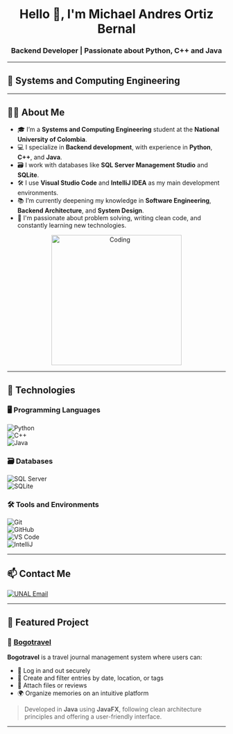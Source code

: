 <h1 align="center">Hello 👋, I'm Michael Andres Ortiz Bernal</h1>
<h3 align="center">Backend Developer | Passionate about Python, C++ and Java</h3>

---

## 🚀 Systems and Computing Engineering

---

## 🧑‍💻 About Me

- 🎓 I’m a **Systems and Computing Engineering** student at the **National University of Colombia**.  
- 💻 I specialize in **Backend development**, with experience in **Python**, **C++**, and **Java**.  
- 🗃️ I work with databases like **SQL Server Management Studio** and **SQLite**.  
- 🛠️ I use **Visual Studio Code** and **IntelliJ IDEA** as my main development environments.  
- 📚 I’m currently deepening my knowledge in **Software Engineering**, **Backend Architecture**, and **System Design**.  
- 🌱 I'm passionate about problem solving, writing clean code, and constantly learning new technologies.  

<p align="center">
  <img alt="Coding" width="300" src="https://cdn.dribbble.com/users/1162077/screenshots/3848914/programmer.gif" />
</p>

---

## 🧰 Technologies

### 🖥️ Programming Languages

![Python](https://img.shields.io/badge/Python-3776AB?style=for-the-badge&logo=python&logoColor=white)  
![C++](https://img.shields.io/badge/C++-00599C?style=for-the-badge&logo=c%2b%2b&logoColor=white)  
![Java](https://img.shields.io/badge/Java-ED8B00?style=for-the-badge&logo=java&logoColor=white)

### 🗃️ Databases

![SQL Server](https://img.shields.io/badge/SQL_Server-CC2927?style=for-the-badge&logo=microsoft-sql-server&logoColor=white)  
![SQLite](https://img.shields.io/badge/SQLite-07405E?style=for-the-badge&logo=sqlite&logoColor=white)

### 🛠️ Tools and Environments

![Git](https://img.shields.io/badge/Git-F05032?style=for-the-badge&logo=git&logoColor=white)  
![GitHub](https://img.shields.io/badge/GitHub-181717?style=for-the-badge&logo=github)  
![VS Code](https://img.shields.io/badge/VS_Code-007ACC?style=for-the-badge&logo=visual-studio-code&logoColor=white)  
![IntelliJ](https://img.shields.io/badge/IntelliJ_IDEA-000000?style=for-the-badge&logo=intellij-idea&logoColor=white)

---

## 📫 Contact Me

[![UNAL Email](https://img.shields.io/badge/Email-mortizbe@unal.edu.co-D14836?style=for-the-badge&logo=gmail&logoColor=white)](mailto:mortizbe@unal.edu.co)

---

## 📌 Featured Project

### 🔹 [Bogotravel](https://github.com/adrianyebid/ingenieria-software1-grupo-naruto)

**Bogotravel** is a travel journal management system where users can:

- 🔐 Log in and out securely  
- 📝 Create and filter entries by date, location, or tags  
- 📎 Attach files or reviews  
- 🌍 Organize memories on an intuitive platform  

> Developed in **Java** using **JavaFX**, following clean architecture principles and offering a user-friendly interface.

---

